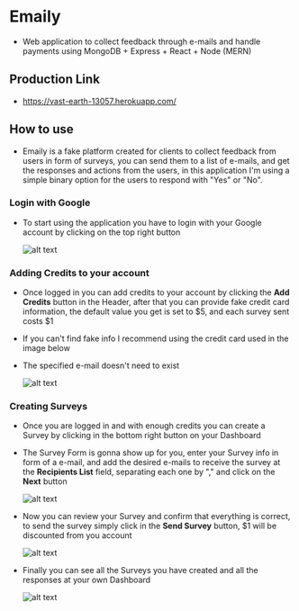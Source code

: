 # Emaily

- Web application to collect feedback through e-mails and handle payments using MongoDB + Express + React + Node (MERN)

## Production Link

- https://vast-earth-13057.herokuapp.com/

## How to use

- Emaily is a fake platform created for clients to collect feedback from users in form of surveys, you can send them to a list of e-mails, and get the responses and actions from the users, in this application I'm using a simple binary option for the users to respond with "Yes" or "No".

### Login with Google

- To start using the application you have to login with your Google account by clicking on the top right button <br />

  ![alt text](https://i.imgur.com/i1z0hBD.png)

### Adding Credits to your account

- Once logged in you can add credits to your account by clicking the **Add Credits** button in the Header, after that you can provide fake credit card information, the default value you get is set to $5, and each survey sent costs $1
- If you can't find fake info I recommend using the credit card used in the image below
- The specified e-mail doesn't need to exist <br />

  ![alt text](https://i.imgur.com/VZHcGK2.png)

### Creating Surveys

- Once you are logged in and with enough credits you can create a Survey by clicking in the bottom right button on your Dashboard
- The Survey Form is gonna show up for you, enter your Survey info in form of a e-mail, and add the desired e-mails to receive the survey at the **Recipients List** field, separating each one by "," and click on the **Next** button <br />

  ![alt text](https://i.imgur.com/JtRg7DM.png)
  
- Now you can review your Survey and confirm that everything is correct, to send the survey simply click in the **Send Survey** button, $1 will be discounted from you account <br />

  ![alt text](https://i.imgur.com/rpPfe2m.png)

- Finally you can see all the Surveys you have created and all the responses at your own Dashboard <br />

  ![alt text](https://i.imgur.com/IvomUuE.png)
